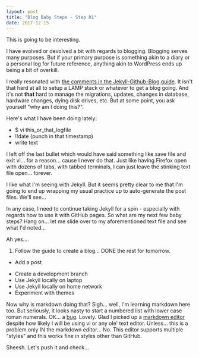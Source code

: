 ```yaml
---
layout: post
title: "Blog Baby Steps - Step 01"
date: 2017-12-15
---
```



This is going to be interesting.

I have evolved or devolved a bit with regards to blogging.  Blogging serves many purposes.  But if your primary purpose is something akin to a diary or a personal log for future reference,  anything akin to WordPress ends up being a bit of overkill.

I really resonated with [the comments in the Jekyll-Github-Blog guide](http://jmcglone.com/notes/2014/05/03/using-github-to-create-and-host-a-personal-website).  It isn't that hard at all to setup a LAMP stack or whatever to get a blog going.  And it's not **that** hard to manage the migrations, updates, changes in database, hardware changes, dying disk drives, etc.  But at some point, you ask yourself "why am I doing this?".

Here's what I have been doing lately:

* $ vi this_or_that_logfile
* !!date (punch in that timestamp)
* write text


I left off the last bullet which would have said something like save file and exit vi... for a reason... cause I never do that.  Just like having Firefox open with dozens of tabs, with tabbed terminals, I can just leave the stinking text file open... forever.

I like what I'm seeing with Jekyll.  But it seems pretty clear to me that I'm going to end up wrapping my usual practice up to auto-generate the post files.  We'll see...

In any case, I need to continue taking Jekyll for a spin - especially with regards how to use it with GitHub pages.  So what are my next few baby steps?  Hang on... let me slide over to my aforementioned text file and see what I'd noted...

Ah yes....

1. Follow the guide to create a blog... DONE the rest for tomorrow.
+ Add a post
- Create a development branch
- Use Jekyll locally on laptop
- Use Jekyll locally on home network
- Experiment with themes 

Now why is markdown doing that?  Sigh... well, I'm learning markdown here too.  But seriously, it looks nasty to start a numbered list with lower case roman numerals.  OK... a [bug](https://github.com/github/markup/issues/991).  Lovely.  Glad I picked up a [markdown editor](https://remarkableapp.github.io/) despite how likely I will be using vi or any ole' text editor.  Unless... this is a problem only IN the markdown editor...  No.  This editor supports multiple "styles" and this works fine in styles other than GitHub.

Sheesh.  Let's push it and check...




